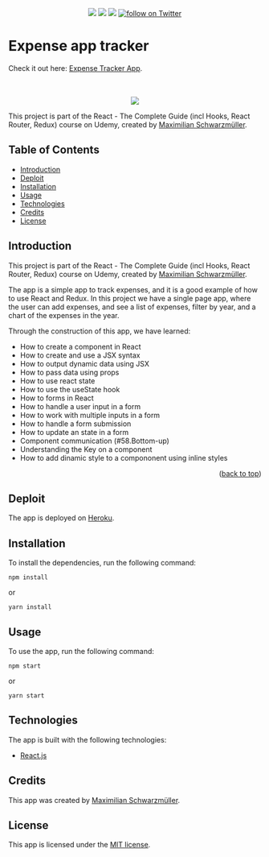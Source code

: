 <div id="top"></div>
  <p align="center">
    <a href="https://github.com/tatacsd/ExpensesTracker/graphs/contributors" alt="Contributors">
        <img src="https://img.shields.io/github/contributors/tatacsd/ExpensesTracker" /></a>
    <a href="https://github.com/tatacsd/ExpensesTracker/pulse" alt="Activity">
        <img src="https://img.shields.io/github/commit-activity/w/tatacsd/ExpensesTracker" /></a>
  <a href="https://thaysexpensestrack.herokuapp.com/">
        <img src="https://img.shields.io/website?down_color=red&down_message=offline&up_message=online&url=https%3A%2F%2Fthaysexpensestrack.herokuapp.com%2F"></a>
    <a href="https://twitter.com/intent/follow?screen_name=casadothays">
        <img src="https://img.shields.io/twitter/follow/CasadoThays?style=social"
            alt="follow on Twitter"></a>
</p>


# Expense app tracker 

Check it out here: [Expense Tracker App](https://thaysexpensestrack.herokuapp.com/).
<br>
<br>
<br>
 <p align="center">
          <img src="https://user-images.githubusercontent.com/29147847/136284440-9a9e382f-a5b3-4c40-80ac-40971de8cfbb.gif">
</p>

This project is part of the React - The Complete Guide (incl Hooks, React Router, Redux) course on Udemy, created by [Maximilian Schwarzmüller](https://www.udemy.com/course/react-the-complete-guide-incl-redux/#instructor-2).

<!-- TABLE OF CONTENTS -->
## Table of Contents
- [Introduction](#introduction)
- [Deploit](#deploit)
- [Installation](#installation)
- [Usage](#usage)
- [Technologies](#technologies)
- [Credits](#credits)
- [License](#license)

## Introduction
This project is part of the React - The Complete Guide (incl Hooks, React Router, Redux) course on Udemy, created by [Maximilian Schwarzmüller](https://www.udemy.com/course/react-the-complete-guide-incl-redux/#instructor-2).

The app is a simple app to track expenses, and it is a good example of how to use React and Redux. 
In this project we have a single page app, where the user can add expenses, and see a list of expenses, filter by year, and a chart of the expenses in the year.

Through the construction of this app, we have learned:
- How to create a component in React
- How to create and use a JSX syntax
- How to output dynamic data using JSX
- How to pass data using props
- How to use react state
- How to use the useState hook
- How to forms in React
- How to handle a user input in a form
- How to work with multiple inputs in a form
- How to handle a form submission
- How to update an state in a form
- Component communication (#58.Bottom-up)
- Understanding the Key on a component
- How to add dinamic style to a compononent using inline styles

<p align="right">(<a href="#top">back to top</a>)</p>

## Deploit
The app is deployed on [Heroku](https://thaysexpensestrack.herokuapp.com/).

## Installation
To install the dependencies, run the following command:
```
npm install 
```
or
```
yarn install
```

## Usage
To use the app, run the following command:
```
npm start
```
or

```
yarn start
```

## Technologies
The app is built with the following technologies:
- [React.js](https://reactjs.org/)


## Credits
This app was created by [Maximilian Schwarzmüller](https://www.udemy.com/course/react-the-complete-guide-incl-redux/#instructor-2).

## License
This app is licensed under the [MIT license](https://choosealicense.com/licenses/mit/).

